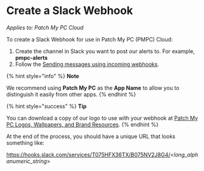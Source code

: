 # Create a Slack Webhook

_Applies to: Patch My PC Cloud_

To create a Slack Webhook for use in Patch My PC (PMPC) Cloud:

1. Create the channel in Slack you want to post our alerts to. For example, **pmpc-alerts**
2. Follow the [Sending messages using incoming webhooks](https://api.slack.com/messaging/webhooks).

{% hint style="info" %}
**Note**

We recommend using **Patch My PC** as the **App Name** to allow you to distinguish it easily from other apps.
{% endhint %}

{% hint style="success" %}
**Tip**

You can download a copy of our logo to use with your webhook at [Patch My PC Logos, Wallpapers, and Brand Resources](https://patchmypc.com/patch-my-pc-logos-wallpapers-and-brand-resources).
{% endhint %}

At the end of the process, you should have a unique URL that looks something like:

https://hooks.slack.com/services/T075HFX36TX/B075NV2J8G4/<_long\_alphanumeric\_string_>